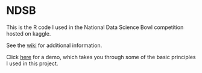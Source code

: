 # NDSB
This is the R code I used in the National Data Science Bowl competition hosted on kaggle.

See the [wiki](https://github.com/cmbriat/kaggle_NDSB/wiki) for additional information.

Click [here](https://drive.google.com/folderview?id=0B3zYxzvLZC8UfmduQmtISTlwekVkSGx3bGx3WTUwdUxGTDkxbm5xdkduejVrQ1dMZDJsT1k&usp=sharing) for a demo, which takes you through some of the basic principles I used in this project.
